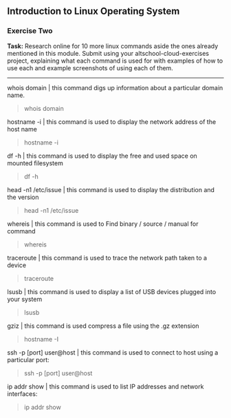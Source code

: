 ## Introduction to Linux Operating System

### Exercise Two

**Task:** Research online for 10 more linux commands aside the ones already mentioned in this module. Submit using your altschool-cloud-exercises project, explaining what each command is used for with examples of how to use each and example screenshots of using each of them.

---

whois domain | this command digs up information about a particular domain name.

> whois domain

hostname -i | this command is used to display the network address of the host name

> hostname -i

df -h | this command is used to display the free and used space on mounted filesystem

> df -h

head -n1 /etc/issue | this command is used to display the distribution and the version

> head -n1 /etc/issue

whereis | this command is used to Find binary / source / manual for command

> whereis

traceroute | this command is used to trace the network path taken to a device

> traceroute

lsusb | this command is used to display a list of USB devices plugged into your system

> lsusb

gziz | this command is used compress a file using the .gz extension

> hostname -I

ssh -p [port] user@host | this command is used to connect to host using a particular port:

> ssh -p [port] user@host

ip addr show | this command is used to list IP addresses and network interfaces:

> ip addr show
